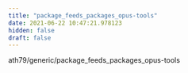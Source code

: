 ```yaml
---
title: "package_feeds_packages_opus-tools"
date: 2021-06-22 10:47:21.978123
hidden: false
draft: false
---
```


ath79/generic/package_feeds_packages_opus-tools

